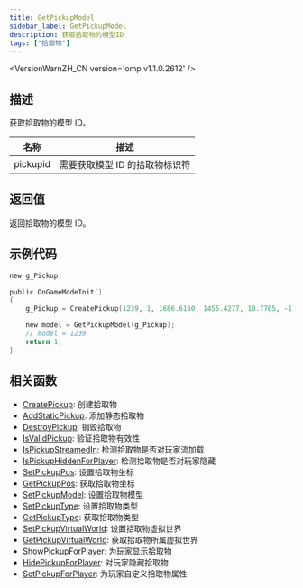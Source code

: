 ```yaml
---
title: GetPickupModel
sidebar_label: GetPickupModel
description: 获取拾取物的模型ID
tags: ["拾取物"]
---
```


<VersionWarnZH_CN version='omp v1.1.0.2612' />

## 描述

获取拾取物的模型 ID。

| 名称     | 描述                           |
| -------- | ------------------------------ |
| pickupid | 需要获取模型 ID 的拾取物标识符 |

## 返回值

返回拾取物的模型 ID。

## 示例代码

```c
new g_Pickup;

public OnGameModeInit()
{
    g_Pickup = CreatePickup(1239, 1, 1686.6160, 1455.4277, 10.7705, -1);

    new model = GetPickupModel(g_Pickup);
    // model = 1239
    return 1;
}
```

## 相关函数

- [CreatePickup](CreatePickup): 创建拾取物
- [AddStaticPickup](AddStaticPickup): 添加静态拾取物
- [DestroyPickup](DestroyPickup): 销毁拾取物
- [IsValidPickup](IsValidPickup): 验证拾取物有效性
- [IsPickupStreamedIn](IsPickupStreamedIn): 检测拾取物是否对玩家流加载
- [IsPickupHiddenForPlayer](IsPickupHiddenForPlayer): 检测拾取物是否对玩家隐藏
- [SetPickupPos](SetPickupPos): 设置拾取物坐标
- [GetPickupPos](GetPickupPos): 获取拾取物坐标
- [SetPickupModel](SetPickupModel): 设置拾取物模型
- [SetPickupType](SetPickupType): 设置拾取物类型
- [GetPickupType](GetPickupType): 获取拾取物类型
- [SetPickupVirtualWorld](SetPickupVirtualWorld): 设置拾取物虚拟世界
- [GetPickupVirtualWorld](GetPickupVirtualWorld): 获取拾取物所属虚拟世界
- [ShowPickupForPlayer](ShowPickupForPlayer): 为玩家显示拾取物
- [HidePickupForPlayer](HidePickupForPlayer): 对玩家隐藏拾取物
- [SetPickupForPlayer](SetPickupForPlayer): 为玩家自定义拾取物属性
